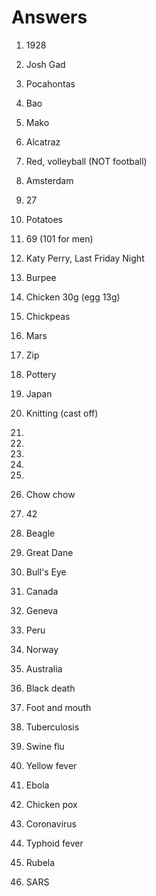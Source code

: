 
# Answers

1. 1928
2. Josh Gad
3. Pocahontas
4. Bao
5. Mako

6. Alcatraz
7. Red, volleyball (NOT football)
8. Amsterdam
9. 27
10. Potatoes

11. 69 (101 for men)
12. Katy Perry, Last Friday Night
13. Burpee
14. Chicken 30g (egg 13g)
15. Chickpeas

16. Mars
17. Zip
18. Pottery
19. Japan
20. Knitting (cast off)

21.
22.
23.
24.
25.

26. Chow chow
27. 42
28. Beagle
29. Great Dane
30. Bull's Eye

36. Canada
1. Geneva
1. Peru
1. Norway
1. Australia

41. Black death
1. Foot and mouth
1. Tuberculosis
1. Swine flu
1. Yellow fever
1. Ebola
1. Chicken pox
1. Coronavirus
1. Typhoid fever
1. Rubela
1. SARS
